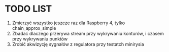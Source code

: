 # TODO LIST
1. Zmierzyć wszystko jeszcze raz dla Raspberry 4, tylko chain_approx_simple
2. Zbadać dlaczego przerywa stream przy wykrywaniu konturów, i czasem przy wykrywaniu punktów 
3. Zrobić akwizycję sygnałów z regulatora przy testatch minirysia
  


